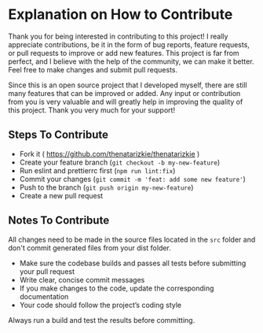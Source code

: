 # Explanation on How to Contribute

Thank you for being interested in contributing to this project! I really appreciate contributions, be it in the form of bug reports, feature requests, or pull requests to improve or add new features. This project is far from perfect, and I believe with the help of the community, we can make it better. Feel free to make changes and submit pull requests.

Since this is an open source project that I developed myself, there are still many features that can be improved or added. Any input or contribution from you is very valuable and will greatly help in improving the quality of this project. Thank you very much for your support!

## Steps To Contribute

- Fork it ( https://github.com/thenatarizkie/thenatarizkie )
- Create your feature branch (`git checkout -b my-new-feature`)
- Run eslint and prettierrc first (`npm run lint:fix`)
- Commit your changes (`git commit -m 'feat: add some new feature'`)
- Push to the branch (`git push origin my-new-feature`)
- Create a new pull request

## Notes To Contribute

All changes need to be made in the source files located in the `src` folder and don't commit generated files from your dist folder.

- Make sure the codebase builds and passes all tests before submitting your pull request
- Write clear, concise commit messages
- If you make changes to the code, update the corresponding documentation
- Your code should follow the project’s coding style

Always run a build and test the results before committing.
